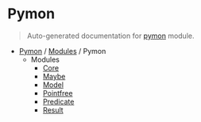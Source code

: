 # Pymon

> Auto-generated documentation for [pymon](https://github.com/katunilya/pymon/blob/main/pymon/__init__.py) module.

- [Pymon](../README.md#-pymon) / [Modules](../MODULES.md#pymon-modules) / Pymon
    - Modules
        - [Core](core.md#core)
        - [Maybe](maybe.md#maybe)
        - [Model](model.md#model)
        - [Pointfree](pointfree/index.md#pointfree)
        - [Predicate](predicate.md#predicate)
        - [Result](result.md#result)
